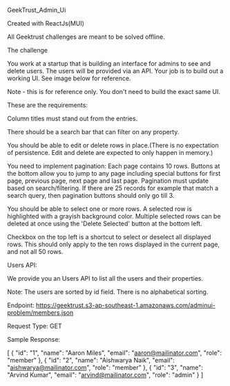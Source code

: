 GeekTrust_Admin_Ui

Created with ReactJs(MUI)

All Geektrust challenges are meant to be solved offline.

The challenge

You work at a startup that is building an interface for admins to see and delete users. The users will be provided via an API. Your job is to build out a working UI. See image below for reference.

Note - this is for reference only. You don't need to build the exact same UI.

These are the requirements:

Column titles must stand out from the entries.

There should be a search bar that can filter on any property.

You should be able to edit or delete rows in place.(There is no expectation of persistence. Edit and delete are expected to only happen in memory.)

You need to implement pagination: Each page contains 10 rows. Buttons at the bottom allow you to jump to any page including special buttons for first page, previous page, next page and last page. Pagination must update based on search/filtering. If there are 25 records for example that match a search query, then pagination buttons should only go till 3.

You should be able to select one or more rows. A selected row is highlighted with a grayish background color. Multiple selected rows can be deleted at once using the 'Delete Selected' button at the bottom left.

Checkbox on the top left is a shortcut to select or deselect all displayed rows. This should only apply to the ten rows displayed in the current page, and not all 50 rows.

Users API:

We provide you an Users API to list all the users and their properties.

Note: The users are sorted by id field. There is no alphabetical sorting.

Endpoint: https://geektrust.s3-ap-southeast-1.amazonaws.com/adminui-problem/members.json

Request Type: GET

Sample Response:

[ { "id": "1", "name": "Aaron Miles", "email": "aaron@mailinator.com", "role": "member" }, { "id": "2", "name": "Aishwarya Naik", "email": "aishwarya@mailinator.com", "role": "member" }, { "id": "3", "name": "Arvind Kumar", "email": "arvind@mailinator.com", "role": "admin" } ]

